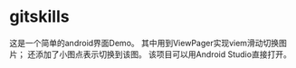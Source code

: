 # gitskills
这是一个简单的android界面Demo。
其中用到ViewPager实现viem滑动切换图片；
还添加了小图点表示切换到该图。
该项目可以用Android Studio直接打开。

